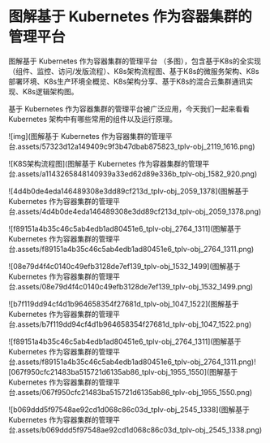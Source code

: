 # 图解基于 Kubernetes 作为容器集群的管理平台 

图解基于 Kubernetes 作为容器集群的管理平台 （多图），包含基于K8s的全实现（组件、监控、访问/发版流程）、K8s架构流程图、基于K8s的微服务架构、K8s部署环境、K8s生产环境全概览、K8s架构分享、基于K8s的混合云集群通讯实现、K8s逻辑架构图。

基于 Kubernetes 作为容器集群的管理平台被广泛应用，今天我们一起来看看 Kubernetes 架构中有哪些常用的组件以及运行原理。


![img](图解基于 Kubernetes 作为容器集群的管理平台.assets/57323d12a149409c9f3b47dbab875823_tplv-obj_2119_1616.png)

![K8S架构流程图](图解基于 Kubernetes 作为容器集群的管理平台.assets/a1143265848140939a33ed62d89e336b_tplv-obj_1582_920.png)

![4d4b0de4eda146489308e3dd89cf213d_tplv-obj_2059_1378](图解基于 Kubernetes 作为容器集群的管理平台.assets/4d4b0de4eda146489308e3dd89cf213d_tplv-obj_2059_1378.png)

![f89151a4b35c46c5ab4edb1ad80451e6_tplv-obj_2764_1311](图解基于 Kubernetes 作为容器集群的管理平台.assets/f89151a4b35c46c5ab4edb1ad80451e6_tplv-obj_2764_1311.png)

![08e79d4f4c0140c49efb3128de7ef139_tplv-obj_1532_1499](图解基于 Kubernetes 作为容器集群的管理平台.assets/08e79d4f4c0140c49efb3128de7ef139_tplv-obj_1532_1499.png)

![b7f119dd94cf4d1b964658354f27681d_tplv-obj_1047_1522](图解基于 Kubernetes 作为容器集群的管理平台.assets/b7f119dd94cf4d1b964658354f27681d_tplv-obj_1047_1522.png)

![f89151a4b35c46c5ab4edb1ad80451e6_tplv-obj_2764_1311](图解基于 Kubernetes 作为容器集群的管理平台.assets/f89151a4b35c46c5ab4edb1ad80451e6_tplv-obj_2764_1311.png)![067f950cfc21483ba515721d6135ab86_tplv-obj_1955_1550](图解基于 Kubernetes 作为容器集群的管理平台.assets/067f950cfc21483ba515721d6135ab86_tplv-obj_1955_1550.png)

![b069ddd5f97548ae92cd1d068c86c03d_tplv-obj_2545_1338](图解基于 Kubernetes 作为容器集群的管理平台.assets/b069ddd5f97548ae92cd1d068c86c03d_tplv-obj_2545_1338.png)
